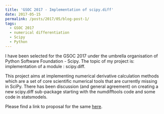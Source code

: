 ```yaml
---
title: 'GSOC 2017 - Implementation of scipy.diff'
date: 2017-05-15
permalink: /posts/2017/05/blog-post-1/
tags:
  - GSOC 2017
  - numerical differentiation
  - Scipy
  - Python 
---
```


I have been selected for the GSOC 2017 under the umbrella organisation of Python Software Foundation - Scipy. The topic of my project is: implementation of a module : scipy.diff.

This project aims at implementing numerical derivative calculation methods which are a set of core scientific numerical tools that are currently missing in SciPy. There has been discussion (and general agreement) on creating a new scipy.diff sub-package starting with the numdifftools code and some code in statsmodels.

Please find a link to proposal for the same [here](https://docs.google.com/document/d/1WQwpD4VU3cewBH99a_2-3CcTmhtbclgS6JR1lVXmcYA/edit?usp=sharing).

